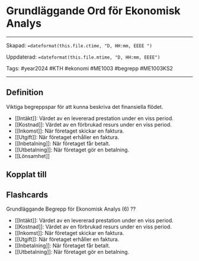 # Grundläggande Ord för Ekonomisk Analys

---
Skapad: `=dateformat(this.file.ctime, "D, HH:mm, EEEE ")`

Uppdaterad: `=dateformat(this.file.mtime, "D, HH:mm, EEEE")`

Tags: #year2024 #KTH #ekonomi #ME1003 #begrepp #ME1003KS2

---

## Definition

Viktiga begreppspar för att kunna beskriva det finansiella flödet.

- [[Intäkt]]: Värdet av en levererad prestation under en viss period.
- [[Kostnad]]: Värdet av en förbrukad resurs under en viss period.
- [[Inkomst]]: När företaget skickar en faktura.
- [[Utgift]]: När företaget erhåller en faktura.
- [[Inbetalning]]: När företaget får betalt.
- [[Utbetalning]]: När företaget gör en betalning.
- [[Lönsamhet]]

## Kopplat till

## Flashcards

Grundläggande Begrepp för Ekonomisk Analys (6)
??
- [[Intäkt]]: Värdet av en levererad prestation under en viss period.
- [[Kostnad]]: Värdet av en förbrukad resurs under en viss period.
- [[Inkomst]]: När företaget skickar en faktura.
- [[Utgift]]: När företaget erhåller en faktura.
- [[Inbetalning]]: När företaget får betalt.
- [[Utbetalning]]: När företaget gör en betalning.
<!--SR:!2024-02-21,2,252!2024-03-06,16,290-->
